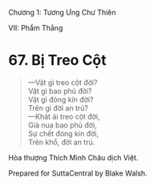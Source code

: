  

Chương 1: Tương Ưng Chư Thiên

VII: Phẩm Thắng

# 67\. Bị Treo Cột

> —Vật gì treo cột đời?  
> Vật gì bao phủ đời?  
> Vật gì đóng kín đời?  
> Trên gì đời an trú?  
> —Khát ái treo cột đời,  
> Già nua bao phủ đời,  
> Sự chết đóng kín đời,  
> Trên khổ, đời an trú.

Hòa thượng Thích Minh Châu dịch Việt.

Prepared for SuttaCentral by Blake Walsh.